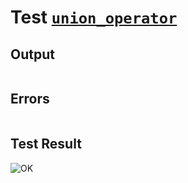 # Test [`union_operator`](../doc/libs/std/ops/union.md#L9)

## Output

```,plain
```

## Errors

```,plain
```

## Test Result

![OK](../doc/libs/std/ops/.test/union_operator.png)

